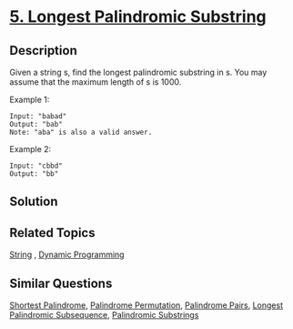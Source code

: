 # [5. Longest Palindromic Substring](https://leetcode.com/problems/longest-palindromic-substring)

## Description

Given a string s, find the longest palindromic substring in s. You may assume that the maximum length of s is 1000.

Example 1:

```
Input: "babad"
Output: "bab"
Note: "aba" is also a valid answer.
```

Example 2:

```
Input: "cbbd"
Output: "bb"
```

## Solution



## Related Topics

[String](https://leetcode.com/tag/string/) , [Dynamic Programming](https://leetcode.com/tag/dynamic-programming/) 

## Similar Questions

[Shortest Palindrome](https://leetcode.com/problems/shortest-palindrome/), [Palindrome Permutation](https://leetcode.com/problems/palindrome-permutation/), [Palindrome Pairs](https://leetcode.com/problems/palindrome-pairs/), [Longest Palindromic Subsequence](https://leetcode.com/problems/longest-palindromic-subsequence/), [Palindromic Substrings](https://leetcode.com/problems/palindromic-substrings/)
